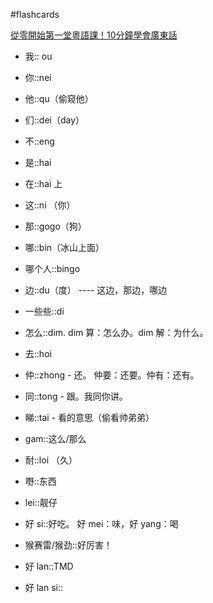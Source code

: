 #flashcards 

[從零開始第一堂粵語課！10分鐘學會廣東話](https://youtu.be/KI5bKz68_Hk) 
- 我:: ou
<!--SR:!2026-03-17,624,250-->
- 你::nei
<!--SR:!2025-02-28,144,250-->
- 他::qu（偷窥他）
<!--SR:!2024-12-10,64,250-->
- 们::dei（day）
<!--SR:!2025-02-24,159,250-->
- 不::eng
<!--SR:!2024-11-22,46,250-->
- 是::hai
<!--SR:!2025-10-08,572,250-->
- 在::hai 上
<!--SR:!2024-07-24,23,250-->
- 这::ni （你）
<!--SR:!2025-03-01,144,250-->
- 那::gogo（狗）
<!--SR:!2025-02-14,129,250-->
- 哪::bin（冰山上面）
<!--SR:!2024-09-06,67,250-->
- 哪个人::bingo
<!--SR:!2024-07-25,24,250-->
- 边::du（度） ---- 这边，那边，哪边
<!--SR:!2024-07-23,22,250-->
- 一些些::di
<!--SR:!2024-11-27,51,250-->
- 怎么::dim.  dim 算：怎么办。dim 解：为什么。
<!--SR:!2025-10-20,584,250-->
- 去::hoi
<!--SR:!2024-12-10,67,250-->
- 仲::zhong - 还。   仲要：还要。仲有：还有。
<!--SR:!2025-01-25,109,250-->
- 同::tong - 跟。我同你讲。
<!--SR:!2024-07-23,22,250-->
- 睇::tai - 看的意思（偷看帅弟弟）
<!--SR:!2025-03-18,162,250-->
- gam::这么/那么
<!--SR:!2024-08-27,57,250-->
- 耐::loi （久）
<!--SR:!2025-02-18,134,250-->
- 嘢::东西
<!--SR:!2025-03-31,178,250-->
- lei::靓仔
<!--SR:!2025-02-23,142,250-->
- 好 si::好吃。   好 mei：味，好 yang：喝
<!--SR:!2024-11-29,56,250-->
- 猴赛雷/猴劲::好厉害！
<!--SR:!2024-08-18,48,250-->
- 好 lan::TMD
<!--SR:!2024-10-11,59,250-->
- 好 lan si::
<!--SR:!2025-02-28,143,250-->

